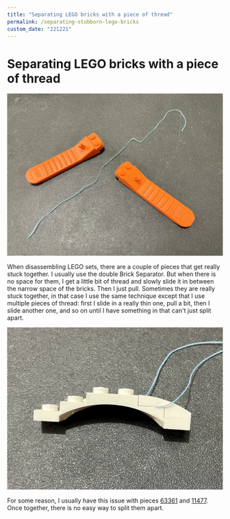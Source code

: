 ```yaml
---
title: "Separating LEGO bricks with a piece of thread"
permalink: /separating-stubborn-lego-bricks
custom_date: "221221"
---
```


# Separating LEGO bricks with a piece of thread

![](/assets/images/2_brick_separators_and_thread.jpg)

When disassembling LEGO sets, there are a couple of pieces that get really stuck together. I usually use the double Brick Separator. But when there is no space for them, I get a little bit of thread and slowly slide it in between the narrow space of the bricks. Then I just pull. Sometimes they are really stuck together, in that case I use the same technique except that I use multiple pieces of thread: first I slide in a really thin one, pull a bit, then I slide another one, and so on until I have something in that can't just split apart.

![](/assets/images/separating_lego_bricks_with_a_piece_of_thread.jpg)

For some reason, I usually have this issue with pieces [63361](https://www.bricklink.com/v2/catalog/catalogitem.page?P=62361#T=C) and [11477](https://www.bricklink.com/v2/catalog/catalogitem.page?P=11477#T=C). Once together, there is no easy way to split them apart.
